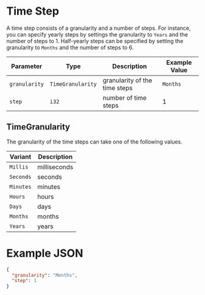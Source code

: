 # Time Step

A time step consists of a granularity and a number of steps.
For instance, you can specify yearly steps by settings the granularity to `Years` and the number of steps to 1.
Half-yearly steps can be specified by setting the granularity to `Months` and the number of steps to 6.

| Parameter     | Type              | Description                   | Example Value |
| ------------- | ----------------- | ----------------------------- | ------------- |
| `granularity` | `TimeGranularity` | granularity of the time steps | `Months`      |
| `step`        | `i32`             | number of time steps          | 1             |

## TimeGranularity

The granularity of the time steps can take one of the following values.

| Variant   | Description  |
| --------- | ------------ |
| `Millis`  | milliseconds |
| `Seconds` | seconds      |
| `Minutes` | minutes      |
| `Hours`   | hours        |
| `Days`    | days         |
| `Months`  | months       |
| `Years`   | years        |

# Example JSON

```json
{
  "granularity": "Months",
  "step": 1
}
```
